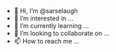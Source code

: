 - 👋 Hi, I’m @sarselaugh
- 👀 I’m interested in ...
- 🌱 I’m currently learning ...
- 💞️ I’m looking to collaborate on ...
- 📫 How to reach me ...

<!---
sarselaugh/sarselaugh is a ✨ special ✨ repository because its `README.md` (this file) appears on your GitHub profile.
You can click the Preview link to take a look at your changes.
--->
